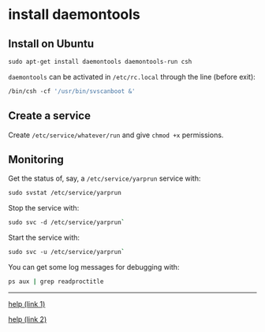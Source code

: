 # install daemontools

## Install on Ubuntu

```bash
sudo apt-get install daemontools daemontools-run csh
```

`daemontools` can be activated in `/etc/rc.local` through the line (before exit):

```bash
/bin/csh -cf '/usr/bin/svscanboot &'
```

## Create a service

Create `/etc/service/whatever/run` and give `chmod +x` permissions.

## Monitoring

Get the status of, say, a `/etc/service/yarprun` service with:

```bash
sudo svstat /etc/service/yarprun
```

Stop the service with:

```bash
sudo svc -d /etc/service/yarprun`
```

Start the service with:

```bash
sudo svc -u /etc/service/yarprun`
```

You can get some log messages for debugging with:

```bash
ps aux | grep readproctitle
```

-----

[help (link 1)](http://blog.teksol.info/pages/daemontools/tutorial)

[help (link 2)](http://crossbar.io/docs/Automatic-startup-and-restart/)
